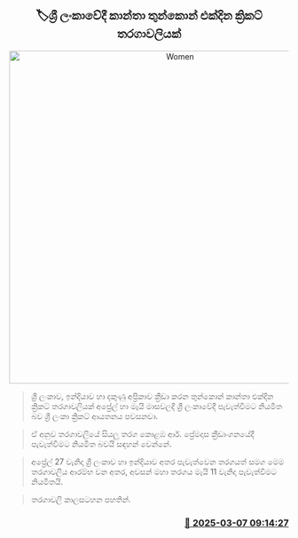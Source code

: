 <p align='center'><b><h2 align='center' title='Women's Tri-Nation One-Day Cricket Tournament in Sri Lanka'>🏷ශ්‍රී ලංකාවේදී කාන්තා තුන්කොන් එක්දින ක්‍රිකට් තරගාවලියක්</h2></b></p>
<p align='center'><img src='https://helakuru.sgp1.cdn.digitaloceanspaces.com/esana/images/lib/sl-women-team-new-today-archived.jpg' width='600' alt='Women's Tri-Nation One-Day Cricket Tournament in Sri Lanka'></p>

> ශ්‍රී ලංකාව, ඉන්දියාව හා දකුණු අප්‍රිකාව ක්‍රීඩා කරන තුන්කොන් කාන්තා එක්දින ක්‍රිකට් තරගාවලියක් අප්‍රේල් හා මැයි මාසවලදී ශ්‍රී ලංකාවේදී පැවැත්වීමට නියමිත බව ශ්‍රී ලංකා ක්‍රිකට් ආයතනය පවසනවා.

> ඒ අනුව තරගාවලියේ සියලු තරග කොළඹ ආර්. ප්‍රේමදාස ක්‍රීඩාංගනයේදී පැවැත්වීමට නියමිත බවයි සඳහන් වෙන්නේ.

> අප්‍රේල් 27 වැනිදා ශ්‍රී ලංකාව හා ඉන්දියාව අතර පැවැත්වෙන තරගයත් සමග මෙම තරගාවලිය ආරම්භ වන අතර, අවසන් මහා තරගය මැයි 11 වැනිදා පැවැත්වීමට නියමිතයි.

> තරගාවලි කාලසටහන පහතින්. 



<h3 align='right'><a href='https://www.helakuru.lk/esana/p/108108/'>📅 2025-03-07 09:14:27</a></h3>

